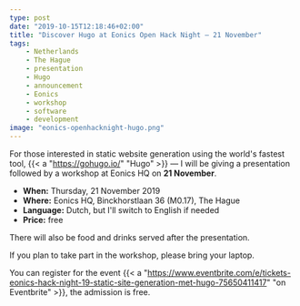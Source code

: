 ```yaml
---
type: post
date: "2019-10-15T12:18:46+02:00"
title: "Discover Hugo at Eonics Open Hack Night — 21 November"
tags:
    - Netherlands
    - The Hague
    - presentation
    - Hugo
    - announcement
    - Eonics
    - workshop
    - software
    - development
image: "eonics-openhacknight-hugo.png"
---
```


For those interested in static website generation using the world's fastest tool, {{< a "https://gohugo.io/" "Hugo" >}} — I will be giving a presentation followed by a workshop at Eonics HQ on **21 November**.

<!--more-->

* **When:** Thursday, 21 November 2019
* **Where:** Eonics HQ, Binckhorstlaan 36 (M0.17), The Hague
* **Language:** Dutch, but I'll switch to English if needed
* **Price:** free

There will also be food and drinks served after the presentation.

If you plan to take part in the workshop, please bring your laptop.

You can register for the event {{< a "https://www.eventbrite.com/e/tickets-eonics-hack-night-19-static-site-generation-met-hugo-75650411417" "on Eventbrite" >}}, the admission is free.